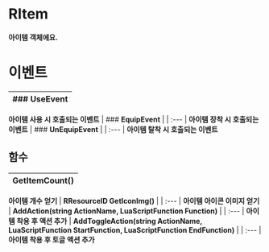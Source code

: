 # **RItem**

 **아이템 객체에요.** 
# **이벤트**

| ### **UseEvent** |
| :--- |
 **아이템 사용 시 호출되는 이벤트** 
| ### **EquipEvent** |
| :--- |
 **아이템 장착 시 호출되는 이벤트** 
| ### **UnEquipEvent** |
| :--- |
 **아이템 탈착 시 호출되는 이벤트** 
## **함수**

| **GetItemCount()** |
| :--- |
 **아이템 개수 얻기** 
| **RResourceID GetIconImg()** |
| :--- |
 **아이템 아이콘 이미지 얻기** 
| **AddAction(string ActionName, LuaScriptFunction Function)** |
| :--- |
 **아이템 착용 후 액션 추가** 
| **AddToggleAction(string ActionName, LuaScriptFunction StartFunction, LuaScriptFunction EndFunction)** |
| :--- |
 **아이템 착용 후 토글 액션 추가** 
